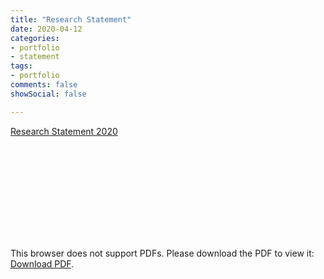 ```yaml
---
title: "Research Statement"
date: 2020-04-12
categories:
- portfolio
- statement
tags:
- portfolio
comments: false
showSocial: false

---
```


[Research Statement 2020](/files/yuehao_research_2020.pdf)
<!--more-->


<object data="/files/yuehao_research_2020.pdf" type="application/pdf" width="700px" height="700px">
    <embed src="/files/yuehao_research_2020.pdf">
        <p>This browser does not support PDFs. Please download the PDF to view it: <a href="/files/be7380_lab7.pdf">Download PDF</a>.</p>
    </embed>
</object>



